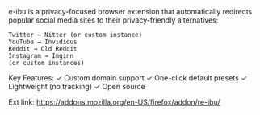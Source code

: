 e-ibu is a privacy-focused browser extension that automatically redirects popular social media sites to their privacy-friendly alternatives:

    Twitter → Nitter (or custom instance)
    YouTube → Invidious
    Reddit → Old Reddit
    Instagram → Imginn
    (or custom instances)


Key Features:
✓ Custom domain support
✓ One-click default presets
✓ Lightweight (no tracking)
✓ Open source

Ext link: https://addons.mozilla.org/en-US/firefox/addon/re-ibu/
